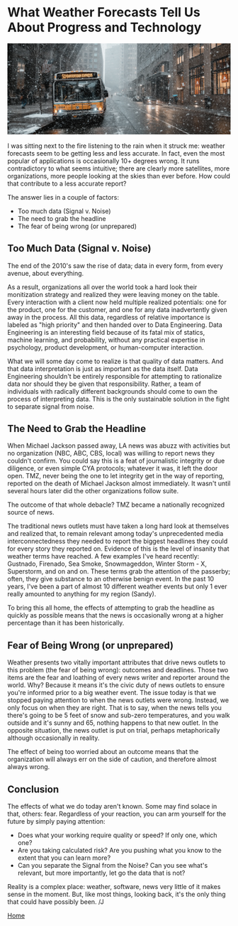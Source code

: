 # What Weather Forecasts Tell Us About Progress and Technology

![weather](../images/WEATHER.png)

I was sitting next to the fire listening to the rain when it struck me: weather forecasts seem to be getting less and less accurate. In fact, even the most popular of applications is occasionally 10+ degrees wrong. It runs contradictory to what seems intuitive; there are clearly more satellites, more organizations, more people looking at the skies than ever before. How could that contribute to a less accurate report?

The answer lies in a couple of factors:

* Too much data (Signal v. Noise)
* The need to grab the headline
* The fear of being wrong (or unprepared)

## Too Much Data (Signal v. Noise)

The end of the 2010's saw the rise of data; data in every form, from every avenue, about everything.

As a result, organizations all over the world took a hard look their monitization strategy and realized they were leaving money on the table. Every interaction with a client now held multiple realized potentials: one for the product, one for the customer, and one for any data inadvertently given away in the process. All this data, regardless of relative importance is labeled as "high priority" and then handed over to Data Engineering. Data Engineering is an interesting field because of its fatal mix of statics, machine learning, and probability, without any practical expertise in psychology, product development, or human-computer interaction.

What we will some day come to realize is that quality of data matters. And that data interpretation is just as important as the data itself. Data Engineering shouldn't be entirely responsible for attempting to rationalize data nor should they be given that responsibility. Rather, a team of individuals with radically different backgrounds should come to own the process of interpreting data. This is the only sustainable solution in the fight to separate signal from noise.

## The Need to Grab the Headline

When Michael Jackson passed away, LA news was abuzz with activities but no organization (NBC, ABC, CBS, local) was willing to report news they couldn't confirm. You could say this is a feat of journalistic integrity or due diligence, or even simple CYA protocols; whatever it was, it left the door open. TMZ, never being the one to let integrity get in the way of reporting, reported on the death of Michael Jackson almost immediately. It wasn't until several hours later did the other organizations follow suite.

The outcome of that whole debacle? TMZ became a nationally recognized source of news.

The traditional news outlets must have taken a long hard look at themselves and realized that, to remain relevant among today's unprecedented media interconnectedness they needed to report the biggest headlines they could for every story they reported on. Evidence of this is the level of insanity that weather terms have reached. A few examples I've heard recently: Gustnado, Firenado, Sea Smoke, Snowmageddon, Winter Storm - X, Superstorm, and on and on. These terms grab the attention of the passerby; often, they give substance to an otherwise benign event. In the past 10 years, I've been a part of almost 10 different weather events but only 1 ever really amounted to anything for my region (Sandy).

To bring this all home, the effects of attempting to grab the headline as quickly as possible means that the news is occasionally wrong at a higher percentage than it has been historically.

## Fear of Being Wrong (or unprepared)

Weather presents two vitally important attributes that drive news outlets to this problem (the fear of being wrong): outcomes and deadlines. Those two items are the fear and loathing of every news writer and reporter around the world. Why? Because it means it's the civic duty of news outlets to ensure you're informed prior to a big weather event. The issue today is that we stopped paying attention to when the news outlets were wrong. Instead, we only focus on when they are right. That is to say, when the news tells you there's going to be 5 feet of snow and sub-zero temperatures, and you walk outside and it's sunny and 65, nothing happens to that new outlet. In the opposite situation, the news outlet is put on trial, perhaps metaphorically although occasionally in reality.

The effect of being too worried about an outcome means that the organization will always err on the side of caution, and therefore almost always wrong.

## Conclusion

The effects of what we do today aren't known. Some may find solace in that, others: fear. Regardless of your reaction, you can arm yourself for the future by simply paying attention:

* Does what your working require quality or speed? If only one, which one?
* Are you taking calculated risk? Are you pushing what you know to the extent that you can learn more?
* Can you separate the Signal from the Noise? Can you see what's relevant, but more importantly, let go the data that is not?

Reality is a complex place: weather, software, news very little of it makes sense in the moment. But, like most things, looking back, it's the only thing that could have possibly been. /J

[Home](../index.md)
